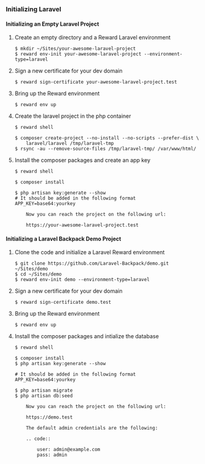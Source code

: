### Initializing Laravel

#### Initializing an Empty Laravel Project

1. Create an empty directory and a Reward Laravel environment

    ``` shell
    $ mkdir ~/Sites/your-awesome-laravel-project
    $ reward env-init your-awesome-laravel-project --environment-type=laravel
    ```

2. Sign a new certificate for your dev domain

    ``` shell
    $ reward sign-certificate your-awesome-laravel-project.test
    ```

3. Bring up the Reward environment

    ``` shell
    $ reward env up
    ```

4. Create the laravel project in the php container

    ``` shell
    $ reward shell

    $ composer create-project --no-install --no-scripts --prefer-dist \
        laravel/laravel /tmp/laravel-tmp
    $ rsync -au --remove-source-files /tmp/laravel-tmp/ /var/www/html/
    ```

5. Install the composer packages and create an app key

    ``` shell
    $ reward shell

    $ composer install

    $ php artisan key:generate --show
    # It should be added in the following format
    APP_KEY=base64:yourkey
    ```

    ``` ...note::
        Now you can reach the project on the following url:

        https://your-awesome-laravel-project.test
    ```

#### Initializing a Laravel Backpack Demo Project

1. Clone the code and initialize a Laravel Reward environment

    ``` shell
    $ git clone https://github.com/Laravel-Backpack/demo.git ~/Sites/demo
    $ cd ~/Sites/demo
    $ reward env-init demo --environment-type=laravel
    ```

2. Sign a new certificate for your dev domain

    ``` shell
    $ reward sign-certificate demo.test
    ```

3. Bring up the Reward environment

    ``` shell
    $ reward env up
    ```

4. Install the composer packages and intialize the database

    ``` shell
    $ reward shell

    $ composer install
    $ php artisan key:generate --show

    # It should be added in the following format
    APP_KEY=base64:yourkey

    $ php artisan migrate
    $ php artisan db:seed
    ```

    ``` ...note::
        Now you can reach the project on the following url:

        https://demo.test

        The default admin credentials are the following:

        .. code::

            user: admin@example.com
            pass: admin
    ```
